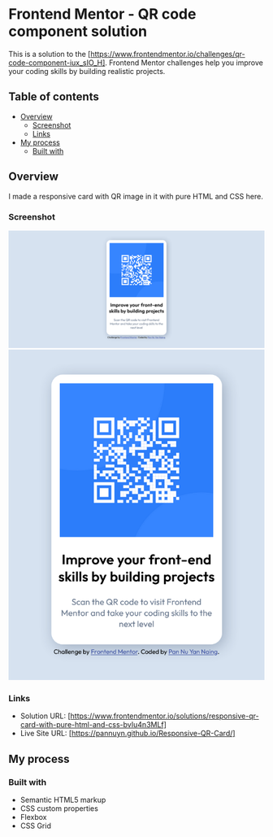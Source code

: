 # Frontend Mentor - QR code component solution

This is a solution to the [https://www.frontendmentor.io/challenges/qr-code-component-iux_sIO_H]. Frontend Mentor challenges help you improve your coding skills by building realistic projects. 

## Table of contents

- [Overview](#overview)
  - [Screenshot](#screenshot)
  - [Links](#links)
- [My process](#my-process)
  - [Built with](#built-with)

## Overview

I made a responsive card with QR image in it with pure HTML and CSS here.

### Screenshot

![desktop-view](image.png)
![mobile-view](image-1.png)

### Links

- Solution URL: [https://www.frontendmentor.io/solutions/responsive-qr-card-with-pure-html-and-css-bvIu4n3MLf]
- Live Site URL: [https://pannuyn.github.io/Responsive-QR-Card/]

## My process

### Built with

- Semantic HTML5 markup
- CSS custom properties
- Flexbox
- CSS Grid

